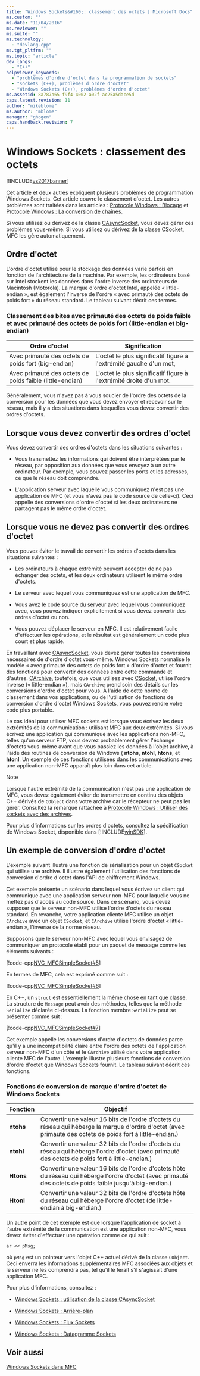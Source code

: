 ```yaml
---
title: "Windows Sockets&#160;: classement des octets | Microsoft Docs"
ms.custom: ""
ms.date: "11/04/2016"
ms.reviewer: ""
ms.suite: ""
ms.technology: 
  - "devlang-cpp"
ms.tgt_pltfrm: ""
ms.topic: "article"
dev_langs: 
  - "C++"
helpviewer_keywords: 
  - "problèmes d'ordre d'octet dans la programmation de sockets"
  - "sockets (C++), problèmes d'ordre d'octet"
  - "Windows Sockets (C++), problèmes d'ordre d'octet"
ms.assetid: 8a787a65-f9f4-4002-a02f-ac25a5dace5d
caps.latest.revision: 11
author: "mikeblome"
ms.author: "mblome"
manager: "ghogen"
caps.handback.revision: 7
---
```

# Windows Sockets&#160;: classement des octets
[!INCLUDE[vs2017banner](../assembler/inline/includes/vs2017banner.md)]

Cet article et deux autres expliquent plusieurs problèmes de programmation Windows Sockets.  Cet article couvre le classement d'octet.  Les autres problèmes sont traitées dans les articles : [Protocole Windows : Blocage](../mfc/windows-sockets-blocking.md) et [Protocole Windows : La conversion de chaînes](../mfc/windows-sockets-converting-strings.md).  
  
 Si vous utilisez ou dérivez de la classe [CAsyncSocket](../mfc/reference/casyncsocket-class.md), vous devez gérer ces problèmes vous\-même.  Si vous utilisez ou dérivez de la classe [CSocket](../mfc/reference/csocket-class.md), MFC les gère automatiquement.  
  
## Ordre d'octet  
 L'ordre d'octet utilisé pour le stockage des données varie parfois en fonction de l'architecture de la machine.  Par exemple, les ordinateurs basé sur Intel stockent les données dans l'ordre inverse des ordinateurs de Macintosh \(Motorola\).  La marque d'ordre d'octet Intel, appelée « little\-endian », est également l'inverse de l'ordre « avec primauté des octets de poids fort » du réseau standard.  Le tableau suivant décrit ces termes.  
  
### Classement des bites avec primauté des octets de poids faible et avec primauté des octets de poids fort \(little\-endian et big\-endian\)  
  
|Ordre d'octet|Signification|  
|-------------------|-------------------|  
|Avec primauté des octets de poids fort \(big\-endian\)|L'octet le plus significatif figure à l'extrémité gauche d'un mot,|  
|Avec primauté des octets de poids faible \(little\-endian\)|L'octet le plus significatif figure à l'extrémité droite d'un mot.|  
  
 Généralement, vous n'avez pas à vous soucier de l'ordre des octets de la conversion pour les données que vous devez envoyer et recevoir sur le réseau, mais il y a des situations dans lesquelles vous devez convertir des ordres d'octets.  
  
## Lorsque vous devez convertir des ordres d'octet  
 Vous devez convertir des ordres d'octets dans les situations suivantes :  
  
-   Vous transmettez les informations qui doivent être interprétées par le réseau, par opposition aux données que vous envoyez à un autre ordinateur.  Par exemple, vous pouvez passer les ports et les adresses, ce que le réseau doit comprendre.  
  
-   L'application serveur avec laquelle vous communiquez n'est pas une application de MFC \(et vous n'avez pas le code source de celle\-ci\).  Ceci appelle des conversions d'ordre d'octet si les deux ordinateurs ne partagent pas le même ordre d'octet.  
  
## Lorsque vous ne devez pas convertir des ordres d'octet  
 Vous pouvez éviter le travail de convertir les ordres d'octets dans les situations suivantes :  
  
-   Les ordinateurs à chaque extrémité peuvent accepter de ne pas échanger des octets, et les deux ordinateurs utilisent le même ordre d'octets.  
  
-   Le serveur avec lequel vous communiquez est une application de MFC.  
  
-   Vous avez le code source du serveur avec lequel vous communiquez avec, vous pouvez indiquer explicitement si vous devez convertir des ordres d'octet ou non.  
  
-   Vous pouvez déplacer le serveur en MFC.  Il est relativement facile d'effectuer les opérations, et le résultat est généralement un code plus court et plus rapide.  
  
 En travaillant avec [CAsyncSocket](../mfc/reference/casyncsocket-class.md), vous devez gérer toutes les conversions nécessaires de d'ordre d'octet vous\-même.  Windows Sockets normalise le modèle « avec primauté des octets de poids fort » d'ordre d'octet et fournit des fonctions pour convertir des données entre cette commande et d'autres.  [CArchive](../mfc/reference/carchive-class.md), toutefois, que vous utilisez avec [CSocket](../mfc/reference/csocket-class.md), utilise l'ordre inverse \(« little\-endian »\), mais `CArchive` prend soin des détails sur les conversions d'ordre d'octet pour vous.  À l'aide de cette norme de classement dans vos applications, ou de l'utilisation de fonctions de conversion d'ordre d'octet Windows Sockets, vous pouvez rendre votre code plus portable.  
  
 Le cas idéal pour utiliser MFC sockets est lorsque vous écrivez les deux extrémités de la communication : utilisant MFC aux deux extrémités.  Si vous écrivez une application qui communique avec les applications non\-MFC, telles qu'un serveur FTP, vous devrez probablement gérer l'échange d'octets vous\-même avant que vous passiez les données à l'objet archive, à l'aide des routines de conversion de Windows \( **ntohs**, **ntohl**, **htons**, et **htonl**.  Un exemple de ces fonctions utilisées dans les communications avec une application non\-MFC apparaît plus loin dans cet article.  
  
> [!NOTE]
>  Lorsque l'autre extrémité de la communication n'est pas une application de MFC, vous devez également éviter de transmettre en continu des objets C\+\+ dérivés de `CObject` dans votre archive car le récepteur ne peut pas les gérer.  Consultez la remarque rattachée à [Protocole Windows : Utiliser des sockets avec des archives](../mfc/windows-sockets-using-sockets-with-archives.md).  
  
 Pour plus d'informations sur les ordres d'octets, consultez la spécification de Windows Socket, disponible dans [!INCLUDE[winSDK](../atl/includes/winsdk_md.md)].  
  
## Un exemple de conversion d'ordre d'octet  
 L'exemple suivant illustre une fonction de sérialisation pour un objet `CSocket` qui utilise une archive.  Il illustre également l'utilisation des fonctions de conversion d'ordre d'octet dans l'API de chiffrement Windows.  
  
 Cet exemple présente un scénario dans lequel vous écrivez un client qui communique avec une application serveur non\-MFC pour laquelle vous ne mettez pas d'accès au code source.  Dans ce scénario, vous devez supposer que le serveur non\-MFC utilise l'ordre d'octets du réseau standard.  En revanche, votre application cliente MFC utilise un objet `CArchive` avec un objet `CSocket`, et `CArchive` utilise l'ordre d'octet « little\-endian », l'inverse de la norme réseau.  
  
 Supposons que le serveur non\-MFC avec lequel vous envisagez de communiquer un protocole établi pour un paquet de message comme les éléments suivants :  
  
 [!code-cpp[NVC_MFCSimpleSocket#5](../mfc/codesnippet/CPP/windows-sockets-byte-ordering_1.cpp)]  
  
 En termes de MFC, cela est exprimé comme suit :  
  
 [!code-cpp[NVC_MFCSimpleSocket#6](../mfc/codesnippet/CPP/windows-sockets-byte-ordering_2.cpp)]  
  
 En C\+\+, un `struct` est essentiellement la même chose en tant que classe.  La structure de `Message` peut avoir des méthodes, telles que la méthode `Serialize` déclarée ci\-dessus.  La fonction membre `Serialize` peut se présenter comme suit :  
  
 [!code-cpp[NVC_MFCSimpleSocket#7](../mfc/codesnippet/CPP/windows-sockets-byte-ordering_3.cpp)]  
  
 Cet exemple appelle les conversions d'ordre d'octets de données parce qu'il y a une incompatibilité claire entre l'ordre des octets de l'application serveur non\-MFC d'un côté et le `CArchive` utilisé dans votre application cliente MFC de l'autre.  L'exemple illustre plusieurs fonctions de conversion d'ordre d'octet que Windows Sockets fournit.  Le tableau suivant décrit ces fonctions.  
  
### Fonctions de conversion de marque d'ordre d'octet de Windows Sockets  
  
|Fonction|Objectif|  
|--------------|--------------|  
|**ntohs**|Convertir une valeur 16 bits de l'ordre d'octets du réseau qui héberge la marque d'ordre d'octet \(avec primauté des octets de poids fort à little\-endian.\)|  
|**ntohl**|Convertir une valeur 32 bits de l'ordre d'octets du réseau qui héberge l'ordre d'octet \(avec primauté des octets de poids fort à little\-endian.\)|  
|**Htons**|Convertir une valeur 16 bits de l'ordre d'octets hôte du réseau qui héberge l'ordre d'octet \(avec primauté des octets de poids faible jusqu'à big\-endian.\)|  
|**Htonl**|Convertir une valeur 32 bits de l'ordre d'octets hôte du réseau qui héberge l'ordre d'octet \(de little\-endian à big\-endian.\)|  
  
 Un autre point de cet exemple est que lorsque l'application de socket à l'autre extrémité de la communication est une application non\-MFC, vous devez éviter d'effectuer une opération comme ce qui suit :  
  
 `ar << pMsg;`  
  
 où `pMsg` est un pointeur vers l'objet C\+\+ actuel dérivé de la classe `CObject`.  Ceci enverra les informations supplémentaires MFC associées aux objets et le serveur ne les comprendra pas, tel qu'il le ferait s'il s'agissait d'une application MFC.  
  
 Pour plus d'informations, consultez :  
  
-   [Windows Sockets : utilisation de la classe CAsyncSocket](../mfc/windows-sockets-using-class-casyncsocket.md)  
  
-   [Windows Sockets : Arrière\-plan](../mfc/windows-sockets-background.md)  
  
-   [Windows Sockets : Flux Sockets](../mfc/windows-sockets-stream-sockets.md)  
  
-   [Windows Sockets : Datagramme Sockets](../mfc/windows-sockets-datagram-sockets.md)  
  
## Voir aussi  
 [Windows Sockets dans MFC](../mfc/windows-sockets-in-mfc.md)